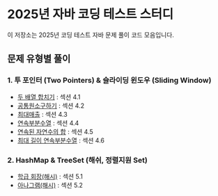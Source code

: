 # 2025년 자바 코딩 테스트 스터디

이 저장소는 2025년 코딩 테스트 자바 문제 풀이 코드 모음입니다.

## 문제 유형별 풀이

### 1. 투 포인터 (Two Pointers) & 슬라이딩 윈도우 (Sliding Window)
- [두 배열 합치기](src/two_pointer_sliding_window/MergeTwoArrays.java) : 섹션 4.1
- [공통원소구하기](src/two_pointer_sliding_window/CommonElements.java) : 섹션 4.2
- [최대매출](src/two_pointer_sliding_window/MaxSales.java) : 섹션 4.3
- [연속부분수열](src/two_pointer_sliding_window/SubarrayProblem.java) : 섹션 4.4
- [연속된 자연수의 합](src/two_pointer_sliding_window/ConsecutiveSum.java) : 섹션 4.5
- [최대 길이 연속부분수열](src/two_pointer_sliding_window/LongestConsecutiveSubsequence.java) : 섹션 4.6

### 2. HashMap & TreeSet (해쉬, 정렬지원 Set)
- [학급 회장(해시)](src/hashmap_treeset/ClassPresident.java) : 섹션 5.1
- [아나그램(해시)](src/hashmap_treeset/AnagramHash.java) : 섹션 5.2